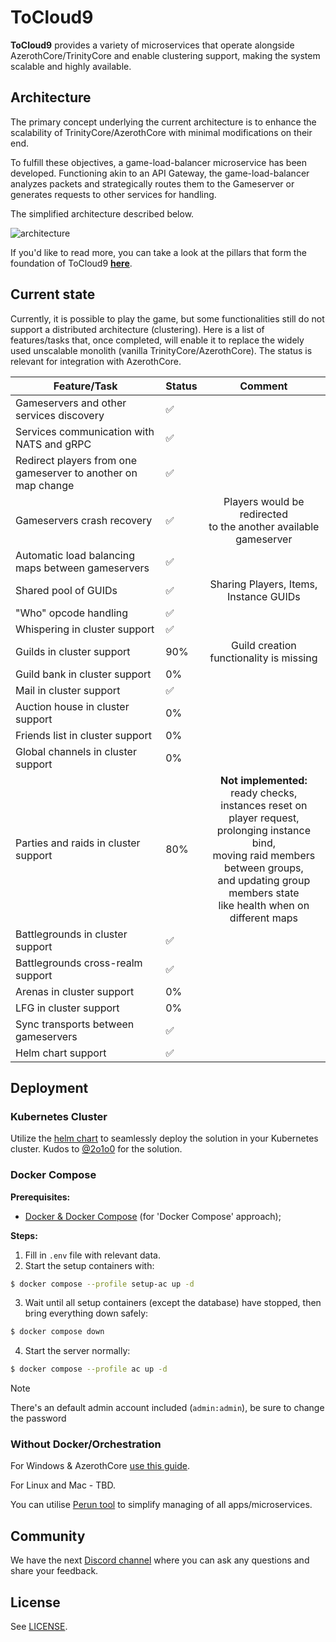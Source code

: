 # ToCloud9

**ToCloud9** provides a variety of microservices that operate alongside AzerothCore/TrinityCore and enable clustering support, making the system scalable and highly available.

## Architecture
The primary concept underlying the current architecture is to enhance the scalability of TrinityCore/AzerothCore with minimal modifications on their end.

To fulfill these objectives, a game-load-balancer microservice has been developed.
Functioning akin to an API Gateway, the game-load-balancer analyzes packets and strategically routes them to the Gameserver or generates requests to other services for handling.

The simplified architecture described below.

![](.github/images/tc9.svg "architecture")

If you'd like to read more, you can take a look at the pillars that form the foundation of ToCloud9 **[here](https://github.com/azerothcore/azerothcore-wotlk/discussions/16748)**.

## Current state
Currently, it is possible to play the game, but some functionalities still do not support a distributed architecture (clustering). Here is a list of features/tasks that, once completed, will enable it to replace the widely used unscalable monolith (vanilla TrinityCore/AzerothCore). The status is relevant for integration with AzerothCore.

| Feature/Task 	                                                | Status	 |                                                                                                            Comment 	                                                                                                             |
|---------------------------------------------------------------|---------|:--------------------------------------------------------------------------------------------------------------------------------------------------------------------------------------------------------------------------------:|
| Gameservers and other services discovery                      | ✅       |                                                                                                                	                                                                                                                 |
| Services communication with NATS and gRPC                     | ✅	      |                                                                                                                	                                                                                                                 |
| Redirect players from one gameserver to another on map change | ✅	      |                                                                                                                	                                                                                                                 |
| Gameservers crash recovery                                    | ✅	      |                                                                              Players would be redirected <br/>to the another available gameserver	                                                                               |
| Automatic load balancing maps between gameservers             | ✅	      |                                                                                                                	                                                                                                                 |
| Shared pool of GUIDs                                          | ✅	      |                                                                                             Sharing Players, Items, Instance GUIDs	                                                                                              |
| "Who" opcode handling                                         | ✅	      |                                                                                                                	                                                                                                                 |
| Whispering in cluster support                                 | ✅	      |                                                                                                                	                                                                                                                 |
| Guilds in cluster support                                     | 90%	    |                                                                              Guild creation functionality is missing                              	                                                                              |
| Guild bank in cluster support                                 | 0%	     |                                                                                                                	                                                                                                                 |
| Mail in cluster support                                       | ✅	      |                                                                                                                	                                                                                                                 |
| Auction house in cluster support                              | 0%	     |                                                                                                                	                                                                                                                 |
| Friends list in cluster support                               | 0%	     |                                                                                                                	                                                                                                                 |
| Global channels in cluster support                            | 0%	     |                                                                                                                	                                                                                                                 |
| Parties and raids in cluster support                          | 80%	    | **Not implemented:** <br/>ready checks, instances reset on player request, <br/>prolonging instance bind, <br/>moving raid members between groups, <br/>and updating group members state <br/>like health when on different maps |
| Battlegrounds in cluster support                              | ✅	      |                                                                                                                	                                                                                                                 |
| Battlegrounds cross-realm support                             | ✅	      |                                                                                                                	                                                                                                                 |
| Arenas in cluster support                                     | 0%	     |                                                                                                                	                                                                                                                 |
| LFG in cluster support                                        | 0%	     |                                                                                                                	                                                                                                                 |
| Sync transports between gameservers                           | ✅	      |                                                                                                                	                                                                                                                 |
| Helm chart support                                            | ✅	      |                                                                                                                	                                                                                                                 |

## Deployment

### Kubernetes Cluster

Utilize the [helm chart](chart/) to seamlessly deploy the solution in your Kubernetes cluster. Kudos to [@2o1o0](https://github.com/2o1o0) for the solution.

### Docker Compose

__Prerequisites:__
* [Docker & Docker Compose](https://www.docker.com/products/docker-desktop) (for 'Docker Compose' approach);

__Steps:__
1. Fill in `.env` file with relevant data.
2. Start the setup containers with:

```bash
$ docker compose --profile setup-ac up -d
```
3. Wait until all setup containers (except the database) have stopped, then bring everything down safely:

```bash
$ docker compose down
```
4. Start the server normally:

```bash
$ docker compose --profile ac up -d
```

> [!NOTE]
> There's an default admin account included (`admin:admin`), be sure to change the password

### Without Docker/Orchestration

For Windows & AzerothCore [use this guide](doc/RunNonDockerWinWSLAzerothCore.md).

For Linux and Mac - TBD.

You can utilise [Perun tool](https://github.com/walkline/ToCloud9/tree/master/apps/perun) to simplify managing of all apps/microservices.  

## Community

We have the next [Discord channel](https://discord.gg/QxfBD9uGbN) where you can ask any questions and share your feedback.

## License

See [LICENSE](LICENSE).